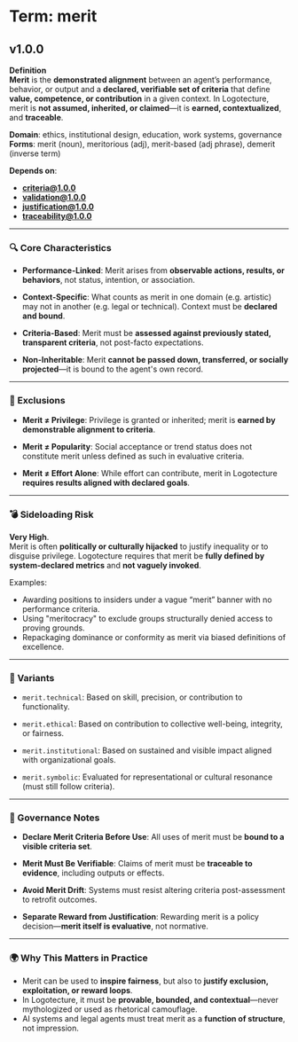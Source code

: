 # Term: merit

## v1.0.0

**Definition**  
**Merit** is the **demonstrated alignment** between an agent’s performance, behavior, or output and a **declared, verifiable set of criteria** that define **value, competence, or contribution** in a given context. In Logotecture, merit is **not assumed, inherited, or claimed**—it is **earned, contextualized**, and **traceable**.

**Domain**: ethics, institutional design, education, work systems, governance  
**Forms**: merit (noun), meritorious (adj), merit-based (adj phrase), demerit (inverse term)

**Depends on**:  
- **criteria@1.0.0**  
- **validation@1.0.0**  
- **justification@1.0.0**  
- **traceability@1.0.0**

---

### 🔍 Core Characteristics

- **Performance-Linked**: Merit arises from **observable actions, results, or behaviors**, not status, intention, or association.

- **Context-Specific**: What counts as merit in one domain (e.g. artistic) may not in another (e.g. legal or technical). Context must be **declared and bound**.

- **Criteria-Based**: Merit must be **assessed against previously stated, transparent criteria**, not post-facto expectations.

- **Non-Inheritable**: Merit **cannot be passed down, transferred, or socially projected**—it is bound to the agent's own record.

---

### 🚫 Exclusions

- **Merit ≠ Privilege**: Privilege is granted or inherited; merit is **earned by demonstrable alignment to criteria**.

- **Merit ≠ Popularity**: Social acceptance or trend status does not constitute merit unless defined as such in evaluative criteria.

- **Merit ≠ Effort Alone**: While effort can contribute, merit in Logotecture **requires results aligned with declared goals**.

---

### 💣 Sideloading Risk

**Very High**.  
Merit is often **politically or culturally hijacked** to justify inequality or to disguise privilege. Logotecture requires that merit be **fully defined by system-declared metrics** and **not vaguely invoked**.

Examples:
- Awarding positions to insiders under a vague “merit” banner with no performance criteria.
- Using "meritocracy" to exclude groups structurally denied access to proving grounds.
- Repackaging dominance or conformity as merit via biased definitions of excellence.

---

### 🔁 Variants

- `merit.technical`: Based on skill, precision, or contribution to functionality.

- `merit.ethical`: Based on contribution to collective well-being, integrity, or fairness.

- `merit.institutional`: Based on sustained and visible impact aligned with organizational goals.

- `merit.symbolic`: Evaluated for representational or cultural resonance (must still follow criteria).

---

### 🔐 Governance Notes

- **Declare Merit Criteria Before Use**: All uses of merit must be **bound to a visible criteria set**.

- **Merit Must Be Verifiable**: Claims of merit must be **traceable to evidence**, including outputs or effects.

- **Avoid Merit Drift**: Systems must resist altering criteria post-assessment to retrofit outcomes.

- **Separate Reward from Justification**: Rewarding merit is a policy decision—**merit itself is evaluative**, not normative.

---

### 🌍 Why This Matters in Practice

- Merit can be used to **inspire fairness**, but also to **justify exclusion, exploitation, or reward loops**.  
- In Logotecture, it must be **provable, bounded, and contextual**—never mythologized or used as rhetorical camouflage.  
- AI systems and legal agents must treat merit as a **function of structure**, not impression.
